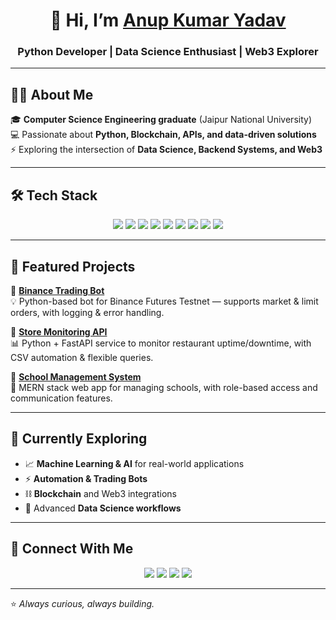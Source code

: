 <!-- Banner (optional: replace with your own image later) -->
<h1 align="center">👋 Hi, I’m <a href="https://github.com/Anup-001">Anup Kumar Yadav</a></h1>
<h3 align="center">Python Developer | Data Science Enthusiast | Web3 Explorer</h3>

---

## 👨‍💻 About Me  
🎓 **Computer Science Engineering graduate** (Jaipur National University)  
💻 Passionate about **Python, Blockchain, APIs, and data-driven solutions**  
⚡ Exploring the intersection of **Data Science, Backend Systems, and Web3**  

---

## 🛠 Tech Stack  

<p align="center">
  <img src="https://img.shields.io/badge/Python-3776AB?logo=python&logoColor=white&style=for-the-badge"/>
  <img src="https://img.shields.io/badge/C++-00599C?logo=c%2B%2B&logoColor=white&style=for-the-badge"/>
  <img src="https://img.shields.io/badge/JavaScript-F7DF1E?logo=javascript&logoColor=black&style=for-the-badge"/>
  <img src="https://img.shields.io/badge/FastAPI-009688?logo=fastapi&logoColor=white&style=for-the-badge"/>
  <img src="https://img.shields.io/badge/Flask-000000?logo=flask&logoColor=white&style=for-the-badge"/>
  <img src="https://img.shields.io/badge/React-61DAFB?logo=react&logoColor=black&style=for-the-badge"/>
  <img src="https://img.shields.io/badge/WordPress-21759B?logo=wordpress&logoColor=white&style=for-the-badge"/>
  <img src="https://img.shields.io/badge/MySQL-4479A1?logo=mysql&logoColor=white&style=for-the-badge"/>
  <img src="https://img.shields.io/badge/GitHub-181717?logo=github&logoColor=white&style=for-the-badge"/>
</p>  

---

## 🚀 Featured Projects  

🔹 [**Binance Trading Bot**](https://github.com/Anup-001/binance-trading-bot)  
💡 Python-based bot for Binance Futures Testnet — supports market & limit orders, with logging & error handling.  

🔹 [**Store Monitoring API**](https://github.com/Anup-001/Store-Monitoring-API)  
📊 Python + FastAPI service to monitor restaurant uptime/downtime, with CSV automation & flexible queries.  

🔹 [**School Management System**](https://github.com/Anup-001/School_Management_System)  
🏫 MERN stack web app for managing schools, with role-based access and communication features.  

---

## 🌱 Currently Exploring  
- 📈 **Machine Learning & AI** for real-world applications  
- ⚡ **Automation & Trading Bots**  
- ⛓ **Blockchain** and Web3 integrations  
- 🔬 Advanced **Data Science workflows**  

---

## 🤝 Connect With Me  

<p align="center">
  <a href="mailto:anupkumaryadav.2606@gmail.com"><img src="https://img.shields.io/badge/Email-D14836?logo=gmail&logoColor=white&style=for-the-badge"/></a>
  <a href="https://www.linkedin.com/in/anup-kumar-yadav-6a8b431b5/"><img src="https://img.shields.io/badge/LinkedIn-0A66C2?logo=linkedin&logoColor=white&style=for-the-badge"/></a>
  <a href="https://github.com/Anup-001"><img src="https://img.shields.io/badge/GitHub-181717?logo=github&logoColor=white&style=for-the-badge"/></a>
  <a href="https://x.com/Anup_01_"><img src="https://img.shields.io/badge/X-000000?logo=x&logoColor=white&style=for-the-badge"/></a>

</p>  

---

⭐ *Always curious, always building.*  
